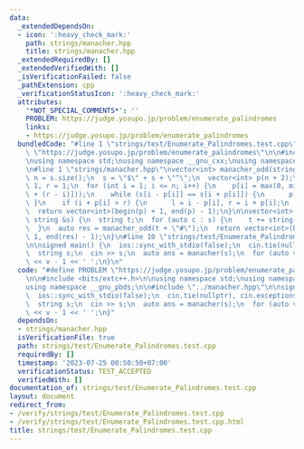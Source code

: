 ```yaml
---
data:
  _extendedDependsOn:
  - icon: ':heavy_check_mark:'
    path: strings/manacher.hpp
    title: strings/manacher.hpp
  _extendedRequiredBy: []
  _extendedVerifiedWith: []
  _isVerificationFailed: false
  _pathExtension: cpp
  _verificationStatusIcon: ':heavy_check_mark:'
  attributes:
    '*NOT_SPECIAL_COMMENTS*': ''
    PROBLEM: https://judge.yosupo.jp/problem/enumerate_palindromes
    links:
    - https://judge.yosupo.jp/problem/enumerate_palindromes
  bundledCode: "#line 1 \"strings/test/Enumerate_Palindromes.test.cpp\"\n#define PROBLEM\
    \ \"https://judge.yosupo.jp/problem/enumerate_palindromes\"\n\n#include <bits/extc++.h>\n\
    \nusing namespace std;\nusing namespace __gnu_cxx;\nusing namespace __gnu_pbds;\n\
    \n#line 1 \"strings/manacher.hpp\"\nvector<int> manacher_odd(string s) {\n  int\
    \ n = s.size();\n  s = \"$\" + s + \"^\";\n  vector<int> p(n + 2);\n  int l =\
    \ 1, r = 1;\n  for (int i = 1; i <= n; i++) {\n    p[i] = max(0, min(r - i, p[l\
    \ + (r - i)]));\n    while (s[i - p[i]] == s[i + p[i]]) {\n      p[i]++;\n   \
    \ }\n    if (i + p[i] > r) {\n      l = i - p[i], r = i + p[i];\n    }\n  }\n\
    \  return vector<int>(begin(p) + 1, end(p) - 1);\n}\n\nvector<int> manacher(const\
    \ string &s) {\n  string t;\n  for (auto c : s) {\n    t += string(\"#\") + c;\n\
    \  }\n  auto res = manacher_odd(t + \"#\");\n  return vector<int>(begin(res) +\
    \ 1, end(res) - 1);\n}\n#line 10 \"strings/test/Enumerate_Palindromes.test.cpp\"\
    \n\nsigned main() {\n  ios::sync_with_stdio(false);\n  cin.tie(nullptr), cin.exceptions(cin.failbit);\n\
    \  string s;\n  cin >> s;\n  auto ans = manacher(s);\n  for (auto v : ans) cout\
    \ << v - 1 << ' ';\n}\n"
  code: "#define PROBLEM \"https://judge.yosupo.jp/problem/enumerate_palindromes\"\
    \n\n#include <bits/extc++.h>\n\nusing namespace std;\nusing namespace __gnu_cxx;\n\
    using namespace __gnu_pbds;\n\n#include \"../manacher.hpp\"\n\nsigned main() {\n\
    \  ios::sync_with_stdio(false);\n  cin.tie(nullptr), cin.exceptions(cin.failbit);\n\
    \  string s;\n  cin >> s;\n  auto ans = manacher(s);\n  for (auto v : ans) cout\
    \ << v - 1 << ' ';\n}"
  dependsOn:
  - strings/manacher.hpp
  isVerificationFile: true
  path: strings/test/Enumerate_Palindromes.test.cpp
  requiredBy: []
  timestamp: '2023-07-25 00:50:50+07:00'
  verificationStatus: TEST_ACCEPTED
  verifiedWith: []
documentation_of: strings/test/Enumerate_Palindromes.test.cpp
layout: document
redirect_from:
- /verify/strings/test/Enumerate_Palindromes.test.cpp
- /verify/strings/test/Enumerate_Palindromes.test.cpp.html
title: strings/test/Enumerate_Palindromes.test.cpp
---
```

